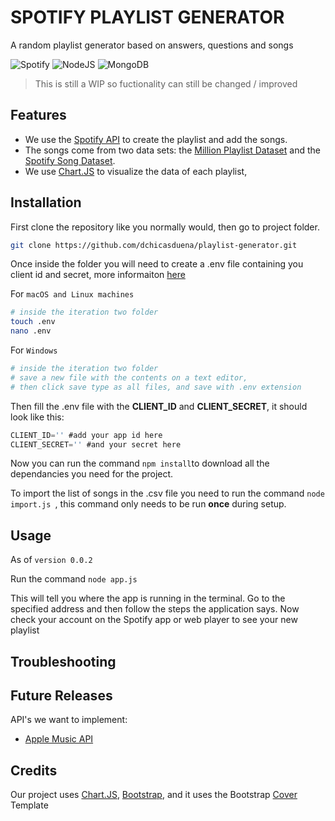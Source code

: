 # SPOTIFY PLAYLIST GENERATOR
A random playlist generator based on answers, questions and songs

![Spotify](https://img.shields.io/badge/Spotify-1ED760?style=for-the-badge&logo=spotify&logoColor=white)  ![NodeJS](https://img.shields.io/badge/node.js-6DA55F?style=for-the-badge&logo=node.js&logoColor=white)  ![MongoDB](https://img.shields.io/badge/MongoDB-%234ea94b.svg?style=for-the-badge&logo=mongodb&logoColor=white)

> This is still a WIP so fuctionality can still be changed / improved

## Features

- We use the [Spotify API](https://developer.spotify.com/documentation/web-api/) to create the playlist and add the songs.
- The songs come from two data sets: the [Million Playlist Dataset](https://github.com/rfordatascience/tidytuesday/blob/master/data/2020/2020-01-21/readme.md) and the [Spotify Song Dataset](https://github.com/rfordatascience/tidytuesday/blob/master/data/2020/2020-01-21/readme.md).
- We use [Chart.JS](https://www.chartjs.org) to visualize the data of each playlist,

## Installation
First clone the repository like you normally would, then go to project folder.

```bash
git clone https://github.com/dchicasduena/playlist-generator.git
```

Once inside the folder you will need to create a .env file containing you client id and secret, more informaiton [here](https://developer.spotify.com/documentation/general/guides/authorization/app-settings/)

For `macOS and Linux machines`

```bash
# inside the iteration two folder
touch .env
nano .env
```

For `Windows`

```bash
# inside the iteration two folder
# save a new file with the contents on a text editor, 
# then click save type as all files, and save with .env extension
```
Then fill the .env file with the **CLIENT_ID** and **CLIENT_SECRET**, it should look like this:

```js
CLIENT_ID='' #add your app id here
CLIENT_SECRET='' #and your secret here
```

Now you can run the command `npm install`to download all the dependancies you need for the project. 

To import the list of songs in the .csv file you need to run the command `node import.js `, this command only needs to be run **once** during setup.

## Usage

As of `version 0.0.2`

Run the command `node app.js`

This will tell you where the app is running in the terminal. Go to the specified address and then follow the steps the application says. Now check your account on the Spotify app or web player to see your new playlist


## Troubleshooting

## Future Releases

API's we want to implement: 
- [Apple Music API](https://developer.apple.com/documentation/applemusicapi/)

## Credits
Our project uses [Chart.JS](https://www.chartjs.org), [Bootstrap](https://getbootstrap.com/), and it uses the Bootstrap [Cover](https://getbootstrap.com/docs/5.1/examples/cover/) Template

